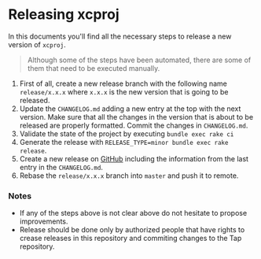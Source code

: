 # Releasing xcproj

In this documents you'll find all the necessary steps to release a new version of `xcproj`.

> Although some of the steps have been automated, there are some of them that need to be executed manually.

1. First of all, create a new release branch with the following name `release/x.x.x` where `x.x.x` is the new version that is going to be released.
2. Update the `CHANGELOG.md` adding a new entry at the top with the next version. Make sure that all the changes in the version that is about to be released are properly formatted. Commit the changes in `CHANGELOG.md`.
3. Validate the state of the project by executing `bundle exec rake ci`
4. Generate the release with `RELEASE_TYPE=minor bundle exec rake release`.
5. Create a new release on [GitHub](https://github.com/xcbuddy/xcproj) including the information from the last entry in the `CHANGELOG.md`.
6. Rebase the `release/x.x.x` branch into `master` and push it to remote.

### Notes
- If any of the steps above is not clear above do not hesitate to propose improvements.
- Release should be done only by authorized people that have rights to crease releases in this repository and commiting changes to the Tap repository.
